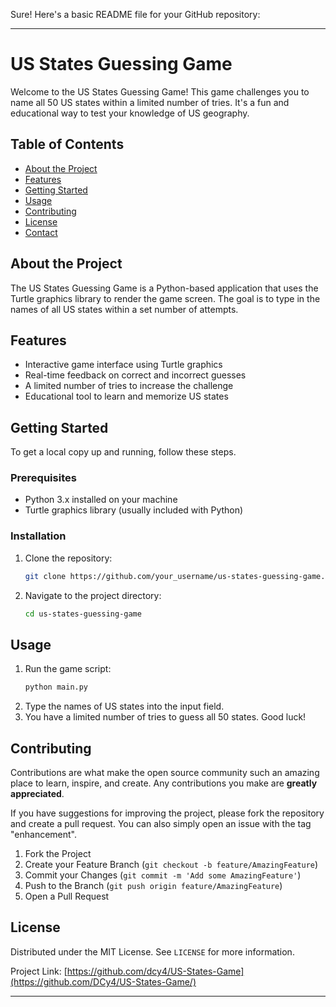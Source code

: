 Sure! Here's a basic README file for your GitHub repository:

---

# US States Guessing Game

Welcome to the US States Guessing Game! This game challenges you to name all 50 US states within a limited number of tries. It's a fun and educational way to test your knowledge of US geography.

## Table of Contents
- [About the Project](#about-the-project)
- [Features](#features)
- [Getting Started](#getting-started)
- [Usage](#usage)
- [Contributing](#contributing)
- [License](#license)
- [Contact](#contact)

## About the Project

The US States Guessing Game is a Python-based application that uses the Turtle graphics library to render the game screen. The goal is to type in the names of all US states within a set number of attempts.

## Features

- Interactive game interface using Turtle graphics
- Real-time feedback on correct and incorrect guesses
- A limited number of tries to increase the challenge
- Educational tool to learn and memorize US states

## Getting Started

To get a local copy up and running, follow these steps.

### Prerequisites

- Python 3.x installed on your machine
- Turtle graphics library (usually included with Python)

### Installation

1. Clone the repository:
   ```sh
   git clone https://github.com/your_username/us-states-guessing-game.git
   ```
2. Navigate to the project directory:
   ```sh
   cd us-states-guessing-game
   ```

## Usage

1. Run the game script:
   ```sh
   python main.py
   ```
2. Type the names of US states into the input field.
3. You have a limited number of tries to guess all 50 states. Good luck!

## Contributing

Contributions are what make the open source community such an amazing place to learn, inspire, and create. Any contributions you make are **greatly appreciated**.

If you have suggestions for improving the project, please fork the repository and create a pull request. You can also simply open an issue with the tag "enhancement".

1. Fork the Project
2. Create your Feature Branch (`git checkout -b feature/AmazingFeature`)
3. Commit your Changes (`git commit -m 'Add some AmazingFeature'`)
4. Push to the Branch (`git push origin feature/AmazingFeature`)
5. Open a Pull Request

## License

Distributed under the MIT License. See `LICENSE` for more information.


Project Link: [https://github.com/dcy4/US-States-Game](https://github.com/DCy4/US-States-Game/)

---
